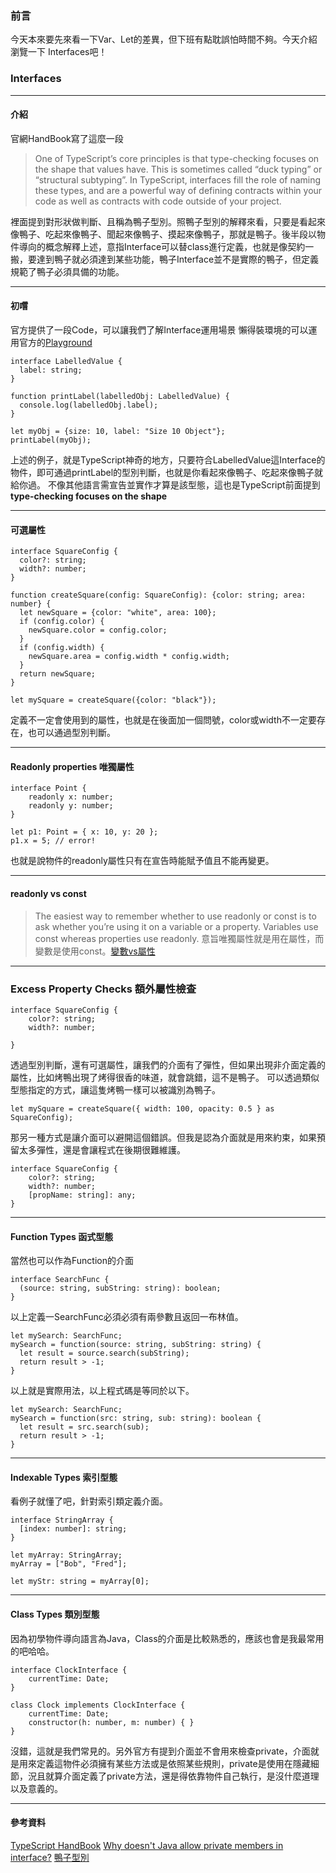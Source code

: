 ### 前言
今天本來要先來看一下Var、Let的差異，但下班有點耽誤怕時間不夠。今天介紹瀏覽一下 Interfaces吧！

### Interfaces
---
#### 介紹
官網HandBook寫了這麼一段
>One of TypeScript’s core principles is that type-checking focuses on the shape that values have. This is sometimes called “duck typing” or “structural subtyping”. In TypeScript, interfaces fill the role of naming these types, and are a powerful way of defining contracts within your code as well as contracts with code outside of your project.

裡面提到對形狀做判斷、且稱為鴨子型別。照鴨子型別的解釋來看，只要是看起來像鴨子、吃起來像鴨子、聞起來像鴨子、摸起來像鴨子，那就是鴨子。後半段以物件導向的概念解釋上述，意指Interface可以替class進行定義，也就是像契約一搬，要達到鴨子就必須達到某些功能，鴨子Interface並不是實際的鴨子，但定義規範了鴨子必須具備的功能。

---
#### 初嚐
官方提供了一段Code，可以讓我們了解Interface運用場景
懶得裝環境的可以運用官方的[Playground](http://www.typescriptlang.org/play/)

```
interface LabelledValue {
  label: string;
}

function printLabel(labelledObj: LabelledValue) {
  console.log(labelledObj.label);
}

let myObj = {size: 10, label: "Size 10 Object"};
printLabel(myObj);
```
上述的例子，就是TypeScript神奇的地方，只要符合LabelledValue這Interface的物件，即可通過printLabel的型別判斷，也就是你看起來像鴨子、吃起來像鴨子就給你過。
不像其他語言需宣告並實作才算是該型態，這也是TypeScript前面提到 **type-checking focuses on the shape** 

---
#### 可選屬性
```
interface SquareConfig {
  color?: string;
  width?: number;
}

function createSquare(config: SquareConfig): {color: string; area: number} {
  let newSquare = {color: "white", area: 100};
  if (config.color) {
    newSquare.color = config.color;
  }
  if (config.width) {
    newSquare.area = config.width * config.width;
  }
  return newSquare;
}

let mySquare = createSquare({color: "black"});
```
定義不一定會使用到的屬性，也就是在後面加一個問號，color或width不一定要存在，也可以通過型別判斷。

---
#### Readonly properties 唯獨屬性
```
interface Point {
    readonly x: number;
    readonly y: number;
}

let p1: Point = { x: 10, y: 20 };
p1.x = 5; // error!
```
也就是說物件的readonly屬性只有在宣告時能賦予值且不能再變更。

---
#### readonly vs const
>The easiest way to remember whether to use readonly or const is to ask whether you’re using it on a variable or a property. Variables use const whereas properties use readonly.
意旨唯獨屬性就是用在屬性，而變數是使用const。[變數vs屬性](https://javascriptweblog.wordpress.com/2010/08/09/variables-vs-properties-in-javascript/)
---
### Excess Property Checks 額外屬性檢查 
```
interface SquareConfig {
    color?: string;
    width?: number;

}
```
透過型別判斷，還有可選屬性，讓我們的介面有了彈性，但如果出現非介面定義的屬性，比如烤鴨出現了烤得很香的味道，就會跳錯，這不是鴨子。
可以透過類似型態指定的方式，讓這隻烤鴨一樣可以被識別為鴨子。
```
let mySquare = createSquare({ width: 100, opacity: 0.5 } as SquareConfig);
```
那另一種方式是讓介面可以避開這個錯誤。但我是認為介面就是用來約束，如果預留太多彈性，還是會讓程式在後期很難維護。
```
interface SquareConfig {
    color?: string;
    width?: number;
    [propName: string]: any;
}
```
---
#### Function Types 函式型態
當然也可以作為Function的介面
```
interface SearchFunc {
  (source: string, subString: string): boolean;
}
```
以上定義一SearchFunc必須必須有兩參數且返回一布林值。
```
let mySearch: SearchFunc;
mySearch = function(source: string, subString: string) {
  let result = source.search(subString);
  return result > -1;
}
```
以上就是實際用法，以上程式碼是等同於以下。
```
let mySearch: SearchFunc;
mySearch = function(src: string, sub: string): boolean {
  let result = src.search(sub);
  return result > -1;
}
```
---
#### Indexable Types 索引型態
看例子就懂了吧，針對索引類定義介面。
```
interface StringArray {
  [index: number]: string;
}

let myArray: StringArray;
myArray = ["Bob", "Fred"];

let myStr: string = myArray[0];
```
---
#### Class Types 類別型態
因為初學物件導向語言為Java，Class的介面是比較熟悉的，應該也會是我最常用的吧哈哈。
```
interface ClockInterface {
    currentTime: Date;
}

class Clock implements ClockInterface {
    currentTime: Date;
    constructor(h: number, m: number) { }
}
```
沒錯，這就是我們常見的。另外官方有提到介面並不會用來檢查private，介面就是用來定義這物件必須擁有某些方法或是依照某些規則，private是使用在隱藏細節，況且就算介面定義了private方法，還是得依靠物件自己執行，是沒什麼道理以及意義的。

---
#### 參考資料 
[TypeScript HandBook](https://www.typescriptlang.org/docs/handbook/interfaces.html)
[Why doesn't Java allow private members in interface?](https://stackoverflow.com/questions/10169654/why-doesnt-java-allow-private-members-in-interface)
[鴨子型別](https://zh.wikipedia.org/wiki/%E9%B8%AD%E5%AD%90%E7%B1%BB%E5%9E%8B)